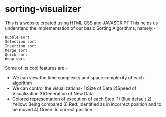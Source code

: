 # sorting-visualizer

This is a website created using HTML CSS and JAVASCRIPT
This helps us understand the implementation of our basic Sorting Algorithms, namely:-

    Bubble sort
    Selection sort
    Insertion sort
    Merge sort
    Quick sort
    Heap sort

Some of its cool features are:-

* We can view the time complexity and space complexity of each algorithm
* We can control the visualizations- 1)Size of Data 2)Speed of Visualization 3)Generation of New Data
* Colored representation of execution of each Step. 1) Blue:default 2) Yellow: Being compared 3) Red: Identified as in incorrect position and to be moved 4) Green: In correct position
